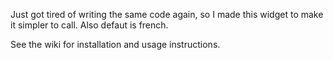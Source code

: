 Just got tired of writing the same code again, so I made this widget to make it simpler to call. Also defaut is french.

See the wiki for installation and usage instructions.
